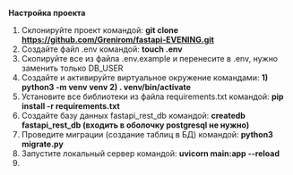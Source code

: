 **Настройка проекта**
1) Склонируйте проект командой: **git clone https://github.com/Grenirom/fastapi-EVENING.git**
2) Создайте файл .env командой: **touch .env**
3) Скопируйте все из файла .env.example и перенесите в .env, нужно заменить только DB_USER
4) Создайте и активируйте виртуальное окружение командами: **1) python3 -m venv venv 2) . venv/bin/activate**
5) Установите все библиотеки из файла requirements.txt командой: **pip install -r requirements.txt**
6) Создайте базу данных fastapi_rest_db командой: **createdb fastapi_rest_db    (входить в оболочку postgresql не нужно)**
7) Проведите миграции (создание таблиц в БД) командой: **python3 migrate.py**
8) Запустите локальный сервер командой: **uvicorn main:app --reload**
9) 
